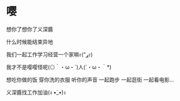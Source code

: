 # 嘤

想你了想你了义深醬

什么时候能结束异地

我们一起工作学习经营一个家嘛৫(”ړ৫)

我才不是嘤嘤怪呢(◎｀・ω・´)人(´・ω・｀*)

想吃你做的饭 穿你洗的衣服 听你的声音 一起跑步 一起逛街 一起看电影...

义深醬找工作加油(ง •̀_•́)ง
